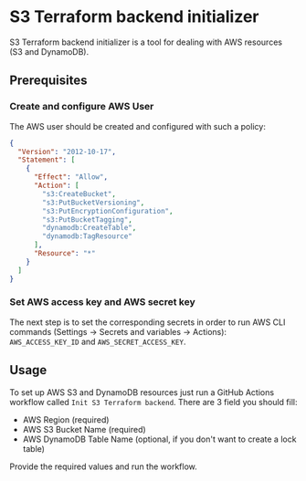 # S3 Terraform backend initializer

S3 Terraform backend initializer is a tool for dealing with AWS resources (S3 and DynamoDB).
## Prerequisites

### Create and configure AWS User
The AWS user should be created and configured with such a policy:
```json
{
  "Version": "2012-10-17",
  "Statement": [
    {
      "Effect": "Allow",
      "Action": [
        "s3:CreateBucket",
        "s3:PutBucketVersioning",
        "s3:PutEncryptionConfiguration",
        "s3:PutBucketTagging",
        "dynamodb:CreateTable",
        "dynamodb:TagResource"
      ],
      "Resource": "*"
    }
  ]
}
```

### Set AWS access key and AWS secret key
The next step is to set the corresponding secrets in order to run AWS CLI commands (Settings -> Secrets and variables -> Actions):
`AWS_ACCESS_KEY_ID` and `AWS_SECRET_ACCESS_KEY`.


## Usage
To set up AWS S3 and DynamoDB resources just run a GitHub Actions workflow called `Init S3 Terraform backend`. There are 3 field you should fill:
- AWS Region (required)
- AWS S3 Bucket Name (required)
- AWS DynamoDB Table Name (optional, if you don't want to create a lock table)

Provide the required values and run the workflow.
